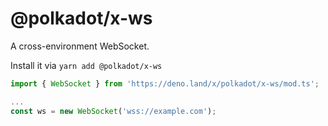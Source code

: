 # @polkadot/x-ws

A cross-environment WebSocket.

Install it via `yarn add @polkadot/x-ws`

```js
import { WebSocket } from 'https://deno.land/x/polkadot/x-ws/mod.ts';

...
const ws = new WebSocket('wss://example.com');
```
